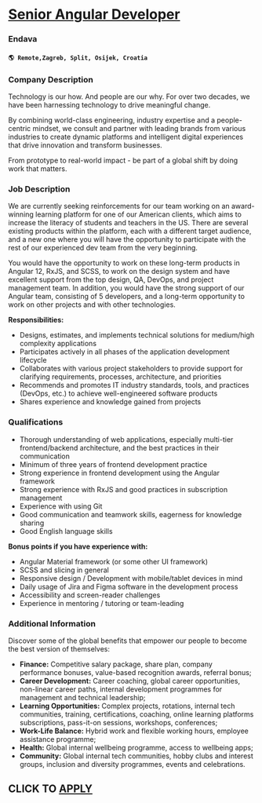 # [Senior Angular Developer](https://www.remotewlb.com/apply/senior-angular-developer-118150)  
### Endava  
#### `🌎 Remote,Zagreb, Split, Osijek, Croatia`  

### **Company Description**

Technology is our how. And people are our why. For over two decades, we have been harnessing technology to drive meaningful change.  
  
By combining world-class engineering, industry expertise and a people-centric mindset, we consult and partner with leading brands from various industries to create dynamic platforms and intelligent digital experiences that drive innovation and transform businesses.  
  
From prototype to real-world impact - be part of a global shift by doing work that matters.

###  **Job Description**

We are currently seeking reinforcements for our team working on an award-winning learning platform for one of our American clients, which aims to increase the literacy of students and teachers in the US. There are several existing products within the platform, each with a different target audience, and a new one where you will have the opportunity to participate with the rest of our experienced dev team from the very beginning.

You would have the opportunity to work on these long-term products in Angular 12, RxJS, and SCSS, to work on the design system and have excellent support from the top design, QA, DevOps, and project management team. In addition, you would have the strong support of our Angular team, consisting of 5 developers, and a long-term opportunity to work on other projects and with other technologies.

 **Responsibilities:**

  * Designs, estimates, and implements technical solutions for medium/high complexity applications
  * Participates actively in all phases of the application development lifecycle
  * Collaborates with various project stakeholders to provide support for clarifying requirements, processes, architecture, and priorities
  * Recommends and promotes IT industry standards, tools, and practices (DevOps, etc.) to achieve well-engineered software products
  * Shares experience and knowledge gained from projects

###  **Qualifications**

  * Thorough understanding of web applications, especially multi-tier frontend/backend architecture, and the best practices in their communication 
  * Minimum of three years of frontend development practice 
  * Strong experience in frontend development using the Angular framework 
  * Strong experience with RxJS and good practices in subscription management 
  * Experience with using Git 
  * Good communication and teamwork skills, eagerness for knowledge sharing 
  * Good English language skills 

**Bonus points if you have experience with:**

  * Angular Material framework (or some other UI framework) 
  * SCSS and slicing in general 
  * Responsive design / Development with mobile/tablet devices in mind 
  * Daily usage of Jira and Figma software in the development process 
  * Accessibility and screen-reader challenges 
  * Experience in mentoring / tutoring or team-leading 

### **Additional Information**

Discover some of the global benefits that empower our people to become the best version of themselves:

  *  **Finance:** Competitive salary package, share plan, company performance bonuses, value-based recognition awards, referral bonus; 
  * **Career Development:** Career coaching, global career opportunities, non-linear career paths, internal development programmes for management and technical leadership;
  *  **Learning Opportunities:** Complex projects, rotations, internal tech communities, training, certifications, coaching, online learning platforms subscriptions, pass-it-on sessions, workshops, conferences;
  *  **Work-Life Balance:** Hybrid work and flexible working hours, employee assistance programme;
  *  **Health:** Global internal wellbeing programme, access to wellbeing apps;
  *  **Community:** Global internal tech communities, hobby clubs and interest groups, inclusion and diversity programmes, events and celebrations.

  
## CLICK TO [APPLY](https://www.remotewlb.com/apply/senior-angular-developer-118150)

